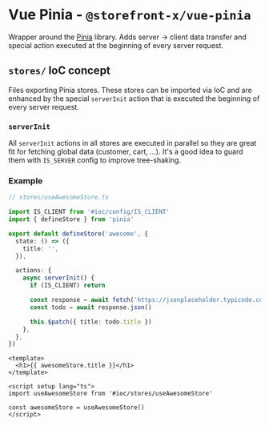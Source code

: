 # Vue Pinia - `@storefront-x/vue-pinia`

Wrapper around the [Pinia](https://pinia.vuejs.org) library. Adds server -> client data transfer and special action executed at the beginning of every server request.

## `stores/` IoC concept

Files exporting Pinia stores. These stores can be imported via IoC and are enhanced by the special `serverInit` action that is executed the beginning of every server request.

### `serverInit`

All `serverInit` actions in all stores are executed in parallel so they are great fit for fetching global data (customer, cart, ...). It's a good idea to guard them with `IS_SERVER` config to improve tree-shaking.

### Example

```ts
// stores/useAwesomeStore.ts

import IS_CLIENT from '#ioc/config/IS_CLIENT'
import { defineStore } from 'pinia'

export default defineStore('awesome', {
  state: () => ({
    title: '',
  }),

  actions: {
    async serverInit() {
      if (IS_CLIENT) return

      const response = await fetch('https://jsonplaceholder.typicode.com/todos/1')
      const todo = await response.json()

      this.$patch({ title: todo.title })
    },
  },
})
```

```vue
<template>
  <h1>{{ awesomeStore.title }}</h1>
</template>

<script setup lang="ts">
import useAwesomeStore from '#ioc/stores/useAwesomeStore'

const awesomeStore = useAwesomeStore()
</script>
```
